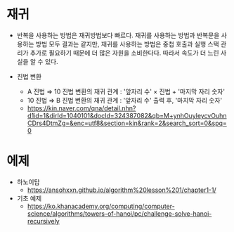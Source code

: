 # 재귀
- 반복을 사용하는 방법은 재귀방법보다 빠르다. 재귀를 사용하는 방법과 반복문을 사용하는 방법 모두 결과는 같지만, 재귀를 사용하는 방법은 중첩 호출과 실행 스택 관리가 추가로 필요하기 때문에 더 많은 자원을 소비한다다. 따라서 속도가 더 느린 사실을 알 수 있다.

-   진법 변환
    - A 진법 ⇒ 10 진법 변환의 재귀 관계 : '앞자리 수' × 진법 + '마지막 자리 숫자'
    - 10 진법 ⇒ B 진법 변환의 재귀 관계 : '앞자리 수' 출력 후, '마지막 자리 숫자' 
    - https://kin.naver.com/qna/detail.nhn?d1id=1&dirId=1040101&docId=324387082&qb=M+ynhOuyleycvOuhnCDrs4DtmZg=&enc=utf8&section=kin&rank=2&search_sort=0&spq=0


# 에제
- 하노이탑
    - https://ansohxxn.github.io/algorithm%20lesson%201/chapter1-1/
- 기초 예제
    - https://ko.khanacademy.org/computing/computer-science/algorithms/towers-of-hanoi/pc/challenge-solve-hanoi-recursively